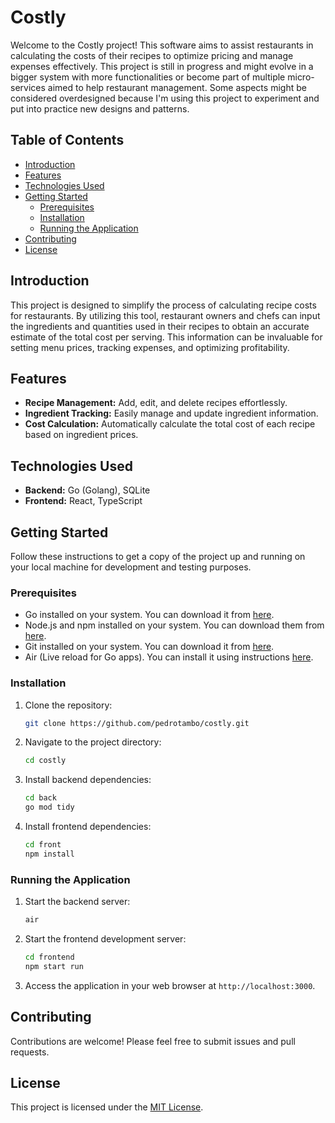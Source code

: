 # Costly

Welcome to the Costly project! This software aims to assist restaurants in calculating the costs of their recipes to optimize pricing and manage expenses effectively. This project is still in progress and might evolve in a bigger system with more functionalities or become part of multiple micro-services aimed to help restaurant management. Some aspects might be considered overdesigned because I'm using this project to experiment and put into practice new designs and patterns.

## Table of Contents

- [Introduction](#introduction)
- [Features](#features)
- [Technologies Used](#technologies-used)
- [Getting Started](#getting-started)
  - [Prerequisites](#prerequisites)
  - [Installation](#installation)
  - [Running the Application](#running-the-application)
- [Contributing](#contributing)
- [License](#license)

## Introduction

This project is designed to simplify the process of calculating recipe costs for restaurants. By utilizing this tool, restaurant owners and chefs can input the ingredients and quantities used in their recipes to obtain an accurate estimate of the total cost per serving. This information can be invaluable for setting menu prices, tracking expenses, and optimizing profitability.

## Features

- **Recipe Management:** Add, edit, and delete recipes effortlessly.
- **Ingredient Tracking:** Easily manage and update ingredient information.
- **Cost Calculation:** Automatically calculate the total cost of each recipe based on ingredient prices.

## Technologies Used

- **Backend:** Go (Golang), SQLite
- **Frontend:** React, TypeScript

## Getting Started

Follow these instructions to get a copy of the project up and running on your local machine for development and testing purposes.

### Prerequisites

- Go installed on your system. You can download it from [here](https://golang.org/doc/install).
- Node.js and npm installed on your system. You can download them from [here](https://nodejs.org/).
- Git installed on your system. You can download it from [here](https://git-scm.com/).
- Air (Live reload for Go apps). You can install it using instructions [here](https://github.com/cosmtrek/air?tab=readme-ov-file#installation).

### Installation

1. Clone the repository:

   ```bash
   git clone https://github.com/pedrotambo/costly.git
   ```

2. Navigate to the project directory:

   ```bash
   cd costly
   ```

3. Install backend dependencies:

   ```bash
   cd back
   go mod tidy
   ```

4. Install frontend dependencies:

   ```bash
   cd front
   npm install
   ```

### Running the Application

1. Start the backend server:

   ```bash
   air
   ```

2. Start the frontend development server:

   ```bash
   cd frontend
   npm start run
   ```

3. Access the application in your web browser at `http://localhost:3000`.

## Contributing

Contributions are welcome! Please feel free to submit issues and pull requests.

## License

This project is licensed under the [MIT License](LICENSE).
